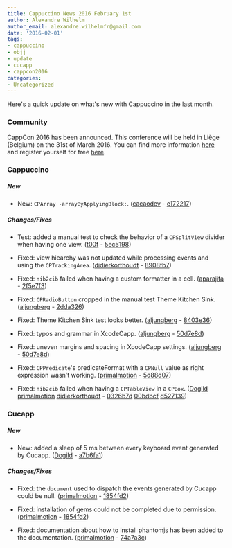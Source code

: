 ```yaml
---
title: Cappuccino News 2016 February 1st
author: Alexandre Wilhelm
author_email: alexandre.wilhelmfr@gmail.com
date: '2016-02-01'
tags:
- cappuccino
- objj
- update
- cucapp
- cappcon2016
categories:
- Uncategorized
---
```


Here's a quick update on what's new with Cappuccino in the last month.

### Community

CappCon 2016 has been announced. This conference will be held in Liège (Belgium) on the 31st of March 2016. You can find more information [here](http://www.cappuccino-project.org/events/cappCon2016/) and register yourself for free [here](http://www.meetup.com/World-Cappuccino-Meetup/events/226898401/).

### Cappuccino

##### New

- New: `CPArray -arrayByApplyingBlock:`. ([cacaodev](https://github.com/cacaodev) - [e172217](https://github.com/cappuccino/cappuccino/commit/e1722174277eae3d9ef808365c05eeb3c633f049))

##### Changes/Fixes

- Test: added a manual test to check the behavior of a `CPSplitView` divider when having one view. ([t00f](https://github.com/t00f) - [5ec5198](https://github.com/cappuccino/cappuccino/commit/5ec5198dda6deddacc710368e90b6997b999b14f))

- Fixed: view hiearchy was not updated while processing events and using the `CPTrackingArea`. ([didierkorthoudt](https://github.com/didierkorthoudt) - [8908fb7](https://github.com/cappuccino/cappuccino/commit/8908fb7ee0bb0480a02878803c59fa53bfbf9569))

- Fixed: `nib2cib` failed when having a custom formatter in a cell. ([aparajita](https://github.com/aparajita) - [2f5e7f3](https://github.com/cappuccino/cappuccino/commit/2f5e7f3b2d8fc6cecc54f3a7e33213c33e0a87a2))

- Fixed: `CPRadioButton` cropped in the manual test Theme Kitchen Sink. ([aljungberg](https://github.com/aljungberg) - [2dda326](https://github.com/cappuccino/cappuccino/commit/2dda326cc47735e288397b0eb3c311205c9c3428))

- Fixed: Theme Kitchen Sink test looks better. ([aljungberg](https://github.com/aljungberg) - [8403e36](https://github.com/cappuccino/cappuccino/commit/8403e36d4d6188edc21affe598f9dd99dc02891b))

- Fixed: typos and grammar in XcodeCapp. ([aljungberg](https://github.com/aljungberg) - [50d7e8d](https://github.com/cappuccino/cappuccino/commit/50d7e8dc3dffe7c338b91752b44a586deb36945f))

- Fixed: uneven margins and spacing in XcodeCapp settings. ([aljungberg](https://github.com/aljungberg) - [50d7e8d](https://github.com/cappuccino/cappuccino/commit/f2a8edb29f8232cc4983dff2045a141f733efed6))

- Fixed: `CPPredicate`'s predicateFormat with a `CPNull` value as right expression wasn't working. ([primalmotion](https://github.com/primalmotion) - [5d88d07](https://github.com/cappuccino/cappuccino/commit/5d88d07edc02c3f6d943c0603c0f818e8fe64387))

- Fixed: `nib2cib` failed when having a `CPTableView` in a `CPBox`. ([Dogild](https://github.com/Dogild) [primalmotion](https://github.com/primalmotion) [didierkorthoudt](https://github.com/didierkorthoudt) - [0326b7d](https://github.com/cappuccino/cappuccino/commit/0326b7d7ac5c101772991962840638e994115df6) [00bdbcf](https://github.com/cappuccino/cappuccino/commit/00bdbcf857d93c9276853d0ee181f9595facf6f7) [d527139](https://github.com/cappuccino/cappuccino/commit/d527139f481ee809422e260c6551af5873806cbf))

### Cucapp

##### New

- New: added a sleep of 5 ms between every keyboard event generated by Cucapp. ([Dogild](https://github.com/Dogild) - [a7b6fa1](https://github.com/cappuccino/cucapp/commit/a7b6fa13fa6d3d1b74a2e74553a8c6a901cab489))

##### Changes/Fixes

- Fixed: the `document` used to dispatch the events generated by Cucapp could be null. ([primalmotion](https://github.com/primalmotion) - [1854fd2](https://github.com/cappuccino/cucapp/commit/1854fd2d4e1e5f8c0a2fdfb88b23d34ca0d467af))

- Fixed: installation of gems could not be completed due to permission. ([primalmotion](https://github.com/primalmotion) - [1854fd2](https://github.com/cappuccino/cucapp/commit/1854fd2d4e1e5f8c0a2fdfb88b23d34ca0d467af))

- Fixed: documentation about how to install phantomjs has been added to the documentation. ([primalmotion](https://github.com/primalmotion) - [74a7a3c](https://github.com/cappuccino/cucapp/commit/74a7a3c9c24e4da2ce36f3dff77a4b40430465a9))

